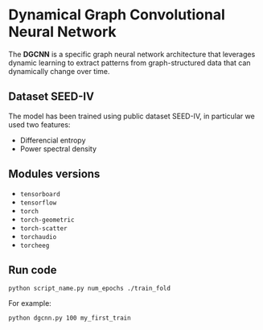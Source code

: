 # Dynamical Graph Convolutional Neural Network
The **DGCNN** is a specific graph neural network architecture that leverages dynamic learning to extract patterns from graph-structured data that can dynamically change over time.


## Dataset SEED-IV
The model has been trained using public dataset SEED-IV, in particular we used two features:
* Differencial entropy
* Power spectral density

## Modules versions
* ```tensorboard```
* ```tensorflow```
* ```torch```
* ```torch-geometric```
* ```torch-scatter```
* ```torchaudio```
* ```torcheeg```

## Run code
```
python script_name.py num_epochs ./train_fold
```
For example:
```
python dgcnn.py 100 my_first_train
```

